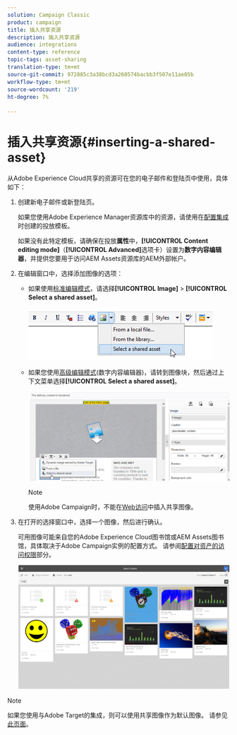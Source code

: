 ```yaml
---
solution: Campaign Classic
product: campaign
title: 插入共享资源
description: 插入共享资源
audience: integrations
content-type: reference
topic-tags: asset-sharing
translation-type: tm+mt
source-git-commit: 972885c3a38bcd3a260574bacbb3f507e11ae05b
workflow-type: tm+mt
source-wordcount: '219'
ht-degree: 7%

---
```



# 插入共享资源{#inserting-a-shared-asset}

从Adobe Experience Cloud共享的资源可在您的电子邮件和登陆页中使用，具体如下：

1. 创建新电子邮件或新登陆页。

   如果您使用Adobe Experience Manager资源库中的资源，请使用在[配置集成](../../integrations/using/configuring-access-to-assets.md#integrating-with-aem-assets)时创建的投放模板。

   如果没有此特定模板，请确保在投放&#x200B;**属性**&#x200B;中，**[!UICONTROL Content editing mode]**（**[!UICONTROL Advanced]**&#x200B;选项卡）设置为&#x200B;**数字内容编辑器**，并提供您要用于访问AEM Assets资源库的AEM外部帐户。

1. 在编辑窗口中，选择添加图像的选项：

   * 如果使用[标准编辑模式](../../delivery/using/defining-the-email-content.md#adding-images)，请选择&#x200B;**[!UICONTROL Image]** > **[!UICONTROL Select a shared asset]**。

      ![](assets/dam_insert_image_standard.png)

   * 如果您使用[高级编辑模式](../../web/using/about-campaign-html-editor.md)(数字内容编辑器)，请转到图像块，然后通过上下文菜单选择&#x200B;**[!UICONTROL Select a shared asset]**。

      ![](assets/dam_insert_image_dce.png)

      >[!NOTE]
      >
      >使用Adobe Campaign时，不能在[Web访问](../../platform/using/adobe-campaign-workspace.md#console-and-web-access)中插入共享图像。

1. 在打开的选择窗口中，选择一个图像，然后进行确认。

   可用图像可能来自您的Adobe Experience Cloud图书馆或AEM Assets图书馆，具体取决于Adobe Campaign实例的配置方式。 请参阅[配置对资产的访问权限](../../integrations/using/configuring-access-to-assets.md)部分。

   ![](assets/dam_shared_image_selection.png)

>[!NOTE]
>
>如果您使用与Adobe Target的集成，则可以使用共享图像作为默认图像。 请参见[此页面](../../integrations/using/integrating-with-adobe-target.md)。

